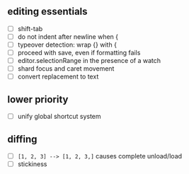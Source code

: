 ## editing essentials

- [ ] shift-tab
- [ ] do not indent after newline when {
- [ ] typeover detection: wrap {} with {
- [ ] proceed with save, even if formatting fails
- [ ] editor.selectionRange in the presence of a watch
- [ ] shard focus and caret movement
- [ ] convert replacement to text

## lower priority

- [ ] unify global shortcut system

## diffing

- [ ] `[1, 2, 3] --> [1, 2, 3,]` causes complete unload/load
- [ ] stickiness

